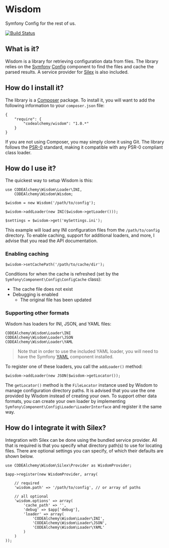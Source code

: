 # Wisdom

Symfony Config for the rest of us.

[![Build Status](https://secure.travis-ci.org/codealchemy/Wisdom.png?branch=master)](http://travis-ci.org/codealchemy/Wisdom)

## What is it?

Wisdom is a library for retrieving configuration data from files.  The library relies on the [Symfony][Symfony] [Config][Config] component to find the files and cache the parsed results.  A service provider for [Silex][Silex] is also included.

## How do I install it?

The library is a [Composer][Composer] package.  To install it, you will want to add the following information to your `composer.json` file:

    {
        "require": {
            "codealchemy/wisdom": "1.0.*"
        }
    }

If you are not using Composer, you may simply clone it using Git.  The library follows the [PSR-0][PSR0] standard, making it compatible with any PSR-0 compliant class loader.

## How do I use it?

The quickest way to setup Wisdom is this:

    use CODEAlchemy\Wisdom\Loader\INI,
        CODEAlchemy\Wisdom\Wisdom;

    $wisdom = new Wisdom('/path/to/config');

    $wisdom->addLoader(new INI($wisdom->getLoader()));

    $settings = $wisdom->get('mySettings.ini');

This example will load any INI configuration files from the `/path/to/config` directory.  To enable caching, support for additional loaders, and more, I advise that you read the API documentation.

### Enabling caching

    $wisdom->setCachePath('/path/to/cache/dir');

Conditions for when the cache is refreshed (set by the `Symfony\Component\Config\ConfigCache` class):

- The cache file does not exist
- Debugging is enabled
    - The original file has been updated

### Supporting other formats

Wisdom has loaders for INI, JSON, and YAML files:

    CODEAlchemy\Wisdom\Loader\INI
    CODEAlchemy\Wisdom\Loader\JSON
    CODEAlchemy\Wisdom\Loader\YAML

> Note that in order to use the included YAML loader, you will need to have the Symfony [YAML][YAML] component installed.

To register one of these loaders, you call the `addLoader()` method:

    $wisdom->addLoader(new JSON($wisdom->getLocator());

The `getLocator()` method is the `FileLocator` instance used by Wisdom to manage configuration directory paths.  It is advised that you use the one provided by Wisdom instead of creating your own.  To support other data formats, you can create your own loader by implementing `Symfony\Component\Config\Loader\LoaderInterface` and register it the same way.

## How do I integrate it with Silex?

Integration with Silex can be done using the bundled service provider.  All that is required is that you specify what directory path(s) to use for locating files.  There are optional settings you can specify, of which their defaults are shown below.

    use CODEAlchemy\Wisdom\Silex\Provider as WisdomProvider;

    $app->register(new WisdomProvider, array(

        // required
        'wisdom.path' => '/path/to/config', // or array of paths

        // all optional
        'wisdom.options' => array(
            'cache_path' => '',
            'debug' => $app['debug'],
            'loader' => array(
                'CODEAlchemy\Wisdom\Loader\INI',
                'CODEAlchemy\Wisdom\Loader\JSON',
                'CODEAlchemy\Wisdom\Loader\YAML'
            )
        )
    ));

[Symfony]: http://symfony.com/
[Config]: http://github.com/symfony/Config
[Composer]: http://getcomposer.org/
[PSR0]: https://github.com/php-fig/fig-standards/blob/master/accepted/PSR-0.md
[Silex]: http://silex.sensiolabs.org/
[LoaderInterface]: https://github.com/symfony/Config/blob/master/Loader/LoaderInterface.php
[YAML]: http://symfony.com/doc/current/components/yaml.html